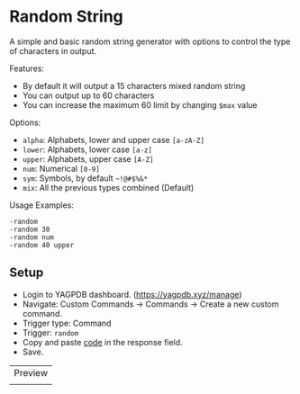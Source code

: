 # Random String
A simple and basic random string generator with options to control the type of characters in output.

Features:
- By default it will output a 15 characters mixed random string
- You can output up to 60 characters
- You can increase the maximum 60 limit by changing `$max` value

Options:
- `alpha`: Alphabets, lower and upper case `[a-zA-Z]`
- `lower`: Alphabets, lower case `[a-z]`
- `upper`: Alphabets, upper case `[A-Z]`
- `num`: Numerical `[0-9]`
- `sym`: Symbols, by default `~!@#$%&*`
- `mix`: All the previous types combined (Default)

Usage Examples:
```
-random
-random 30
-random num
-random 40 upper
```
## Setup
- Login to YAGPDB dashboard. (https://yagpdb.xyz/manage)
- Navigate: Custom Commands -> Commands -> Create a new custom command.
- Trigger type: Command
- Trigger: `random`
- Copy and paste [code](https://raw.githubusercontent.com/Samillion/yagpdb-cc/main/Random%20String/randomstring.go) in the response field.
- Save.

<table>
 <tr>
    <td colspan="2">Preview</td>
 </tr>
 <tr>
    <td><img src="https://github.com/Samillion/yagpdb-cc/assets/17427046/27dd265d-7d44-4033-9c93-4638d2a9094b" alt=""></td>
    <td><img src="https://github.com/Samillion/yagpdb-cc/assets/17427046/1c46add3-8283-4ec7-84d6-38916ef6204f" alt=""></td>
 </tr>
</table>
